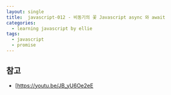 ```yaml
---
layout: single
title:  javascript-012 - 비동기의 꽃 Javascript async 와 await
categories: 
  - learning javascript by ellie
tags: 
  - javascript
  - promise
---
```


## 

## 참고
- [https://youtu.be/JB_yU6Oe2eE